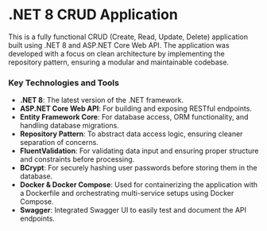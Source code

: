 # .NET 8 CRUD Application

This is a fully functional CRUD (Create, Read, Update, Delete) application built using .NET 8 and ASP.NET Core Web API. The application was developed with a focus on clean architecture by implementing the repository pattern, ensuring a modular and maintainable codebase. 

### Key Technologies and Tools
- **.NET 8**: The latest version of the .NET framework.
- **ASP.NET Core Web API**: For building and exposing RESTful endpoints.
- **Entity Framework Core**: For database access, ORM functionality, and handling database migrations.
- **Repository Pattern**: To abstract data access logic, ensuring cleaner separation of concerns.
- **FluentValidation**: For validating data input and ensuring proper structure and constraints before processing.
- **BCrypt**: For securely hashing user passwords before storing them in the database.
- **Docker & Docker Compose**: Used for containerizing the application with a Dockerfile and orchestrating multi-service setups using Docker Compose.
- **Swagger**: Integrated Swagger UI to easily test and document the API endpoints.

